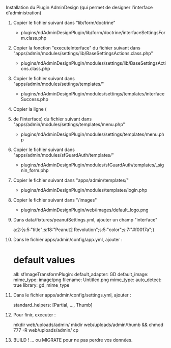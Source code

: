 Installation du Plugin AdminDesign (qui permet de designer l'interface d'administration)

1. Copier le fichier suivant dans "lib/form/doctrine"
    - plugins/ndAdminDesignPlugin/lib/form/doctrine/interfaceSettingsForm.class.php 

2. Copier la fonction "executeInterface" du fichier suivant dans "apps/admin/modules/settings/lib/BaseSettingsActions.class.php"
    - plugins/ndAdminDesignPlugin/modules/settings/lib/BaseSettingsActions.class.php

3. Copier le fichier suivant dans "apps/admin/modules/settings/templates/"
    - plugins/ndAdminDesignPlugin/modules/settings/templates/interfaceSuccess.php

4. Copier la ligne (<li> de l'interface) du fichier suivant dans "apps/admin/modules/settings/templates/menu.php"
    - plugins/ndAdminDesignPlugin/modules/settings/templates/menu.php

5. Copier le fichier suivant dans "apps/admin/modules/sfGuardAuth/templates/"
    - plugins/ndAdminDesignPlugin/modules/sfGuardAuth/templates/_signin_form.php

6. Copier le fichier suivant dans "apps/admin/templates/"
    - plugins/ndAdminDesignPlugin/modules/templates/login.php

7. Copier le fichier suivant dans "/images"
    - plugins/ndAdminDesignPlugin/web/images/default_logo.png

8. Dans data/fixtures/peanutSettings.yml, ajouter un champ "interface"

    a:2:{s:5:"title";s:18:"Peanut2 Revolution";s:5:"color";s:7:"#f0017a";}


9. Dans le fichier apps/admin/config/app.yml, ajouter :

      # default values
      all:
        sfImageTransformPlugin:
          default_adapter: GD
          default_image:
            mime_type: image/png
            filename: Untitled.png
          mime_type:
            auto_detect: true
            library: gd_mime_type


10. Dans le fichier apps/admin/config/settings.yml, ajouter :

      standard_helpers:       [Partial, ..., Thumb]

11. Pour finir, executer : 
      
      mkdir web/uploads/admin/
      mkdir web/uploads/admin/thumb && chmod 777 -R web/uploads/admin/
      cp 
      
12. BUILD ! ... ou MIGRATE pour ne pas perdre vos données.


